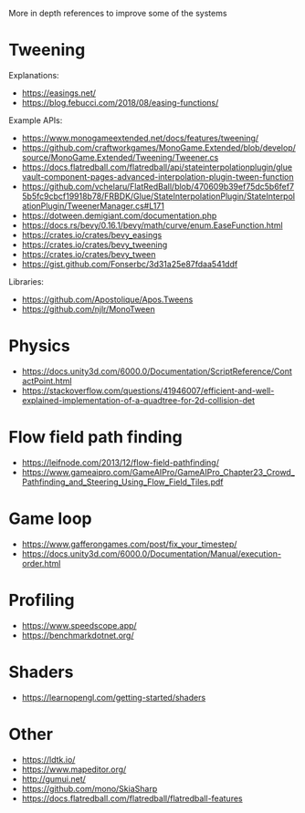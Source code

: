 More in depth references to improve some of the systems

# Tweening
Explanations:
- https://easings.net/
- https://blog.febucci.com/2018/08/easing-functions/

Example APIs:
- https://www.monogameextended.net/docs/features/tweening/
- https://github.com/craftworkgames/MonoGame.Extended/blob/develop/source/MonoGame.Extended/Tweening/Tweener.cs
- https://docs.flatredball.com/flatredball/api/stateinterpolationplugin/gluevault-component-pages-advanced-interpolation-plugin-tween-function
- https://github.com/vchelaru/FlatRedBall/blob/470609b39ef75dc5b6fef75b5fc9cbcf19918b78/FRBDK/Glue/StateInterpolationPlugin/StateInterpolationPlugin/TweenerManager.cs#L171
- https://dotween.demigiant.com/documentation.php
- https://docs.rs/bevy/0.16.1/bevy/math/curve/enum.EaseFunction.html
- https://crates.io/crates/bevy_easings
- https://crates.io/crates/bevy_tweening
- https://crates.io/crates/bevy_tween
- https://gist.github.com/Fonserbc/3d31a25e87fdaa541ddf

Libraries:
- https://github.com/Apostolique/Apos.Tweens
- https://github.com/njlr/MonoTween

# Physics
- https://docs.unity3d.com/6000.0/Documentation/ScriptReference/ContactPoint.html
- https://stackoverflow.com/questions/41946007/efficient-and-well-explained-implementation-of-a-quadtree-for-2d-collision-det

# Flow field path finding
- https://leifnode.com/2013/12/flow-field-pathfinding/
- https://www.gameaipro.com/GameAIPro/GameAIPro_Chapter23_Crowd_Pathfinding_and_Steering_Using_Flow_Field_Tiles.pdf

# Game loop
- https://www.gafferongames.com/post/fix_your_timestep/
- https://docs.unity3d.com/6000.0/Documentation/Manual/execution-order.html

# Profiling
- https://www.speedscope.app/
- https://benchmarkdotnet.org/

# Shaders
- https://learnopengl.com/getting-started/shaders

# Other
- https://ldtk.io/
- https://www.mapeditor.org/
- http://gumui.net/
- https://github.com/mono/SkiaSharp
- https://docs.flatredball.com/flatredball/flatredball-features
